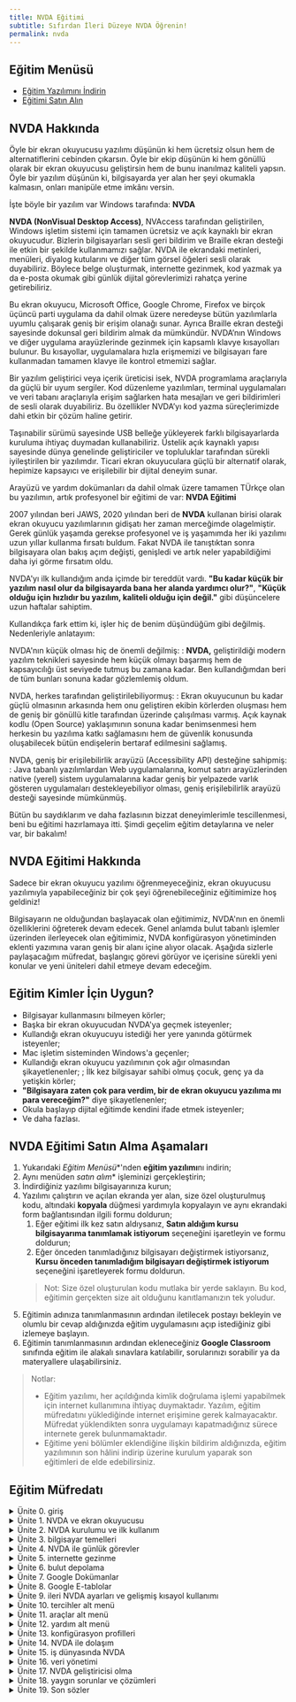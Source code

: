 ```yaml
---
title: NVDA Eğitimi
subtitle: Sıfırdan İleri Düzeye NVDA Öğrenin!
permalink: nvda
---
```


## Eğitim Menüsü

* [Eğitim Yazılımını İndirin](https://server.borfirbora.com/EduAppNVDA-1.0.exe)
* [Eğitimi Satın Alın](https://www.shopier.com/ShowProductNew/products.php?id=33046312)

## NVDA Hakkında

Öyle bir ekran okuyucusu yazılımı düşünün ki hem ücretsiz olsun hem de alternatiflerini cebinden çıkarsın. Öyle bir ekip düşünün ki hem gönüllü olarak bir ekran okuyucusu geliştirsin hem de bunu inanılmaz kaliteli yapsın. Öyle bir yazılım düşünün ki, bilgisayarda yer alan her şeyi okumakla kalmasın, onları manipüle etme imkânı versin.

İşte böyle bir yazılım var Windows tarafında: **NVDA**

**NVDA (NonVisual Desktop Access)**, NVAccess tarafından geliştirilen, Windows işletim sistemi için tamamen ücretsiz ve açık kaynaklı bir ekran okuyucudur. Bizlerin bilgisayarları sesli geri bildirim ve Braille ekran desteği ile etkin bir şekilde kullanmamızı sağlar. NVDA ile ekrandaki metinleri, menüleri, diyalog kutularını ve diğer tüm görsel öğeleri sesli olarak duyabiliriz. Böylece belge oluşturmak, internette gezinmek, kod yazmak ya da e-posta okumak gibi günlük dijital görevlerimizi rahatça yerine getirebiliriz.

Bu ekran okuyucu, Microsoft Office, Google Chrome, Firefox ve birçok üçüncü parti uygulama da dahil olmak üzere neredeyse bütün yazılımlarla uyumlu çalışarak geniş bir erişim olanağı sunar. Ayrıca Braille ekran desteği sayesinde dokunsal geri bildirim almak da mümkündür. NVDA’nın Windows ve diğer uygulama arayüzlerinde gezinmek için kapsamlı klavye kısayolları bulunur. Bu kısayollar, uygulamalara hızla erişmemizi ve bilgisayarı fare kullanmadan tamamen klavye ile kontrol etmemizi sağlar.

Bir yazılım geliştirici veya içerik üreticisi isek, NVDA programlama araçlarıyla da güçlü bir uyum sergiler. Kod düzenleme yazılımları, terminal uygulamaları ve veri tabanı araçlarıyla erişim sağlarken hata mesajları ve geri bildirimleri de sesli olarak duyabiliriz. Bu özellikler NVDA’yı kod yazma süreçlerimizde dahi etkin bir çözüm haline getirir.

Taşınabilir sürümü sayesinde USB belleğe yükleyerek farklı bilgisayarlarda kuruluma ihtiyaç duymadan kullanabiliriz. Üstelik açık kaynaklı yapısı sayesinde dünya genelinde geliştiriciler ve topluluklar tarafından sürekli iyileştirilen bir yazılımdır. Ticari ekran okuyuculara güçlü bir alternatif olarak, hepimize kapsayıcı ve erişilebilir bir dijital deneyim sunar.

Arayüzü ve yardım dokümanları da dahil olmak üzere tamamen TÜrkçe olan bu yazılımın, artık profesyonel bir eğitimi de var: **NVDA Eğitimi**

2007 yılından beri JAWS, 2020 yılından beri de **NVDA** kullanan birisi olarak ekran okuyucu yazılımlarının gidişatı her zaman merceğimde olagelmiştir. Gerek günlük yaşamda gerekse profesyonel ve iş yaşamımda her iki yazılımı uzun yıllar kullanma fırsatı buldum. Fakat NVDA ile tanıştıktan sonra bilgisayara olan bakış açım değişti, genişledi ve artık neler yapabildiğimi daha iyi görme fırsatım oldu.

NVDA'yı ilk kullandığım anda içimde bir tereddüt vardı. **"Bu kadar küçük bir yazılım nasıl olur da bilgisayarda bana her alanda yardımcı olur?"**, **"Küçük olduğu için hızlıdır bu yazılım, kaliteli olduğu için değil."** gibi düşüncelere uzun haftalar sahiptim.

Kullandıkça fark ettim ki, işler hiç de benim düşündüğüm gibi değilmiş. Nedenleriyle anlatayım:

NVDA'nın küçük olması hiç de önemli değilmiş:
: **NVDA,** geliştirildiği modern yazılım teknikleri sayesinde hem küçük olmayı başarmış hem de kapsayıcılığı üst seviyede tutmuş bu zamana kadar. Ben kullandığımdan beri de tüm bunları sonuna kadar gözlemlemiş oldum.

NVDA, herkes tarafından geliştirilebiliyormuş:
: Ekran okuyucunun bu kadar güçlü olmasının arkasında hem onu geliştiren ekibin körlerden oluşması hem de geniş bir gönüllü kitle tarafından üzerinde çalışılması varmış. Açık kaynak kodlu (Open Source) yaklaşımının sonuna kadar benimsenmesi hem herkesin bu yazılıma katkı sağlamasını hem de güvenlik konusunda oluşabilecek bütün endişelerin bertaraf edilmesini sağlamış.

NVDA, geniş bir erişilebilirlik arayüzü (Accessibility API) desteğine sahipmiş:
: Java tabanlı yazılımlardan Web uygulamalarına, komut satırı arayüzlerinden native (yerel) sistem uygulamalarına kadar geniş bir yelpazede varlık gösteren uygulamaları destekleyebiliyor olması, geniş erişilebilirlik arayüzü desteği sayesinde mümkünmüş.

Bütün bu saydıklarım ve daha fazlasının bizzat deneyimlerimle tescillenmesi, beni bu eğitimi hazırlamaya itti. Şimdi geçelim eğitim detaylarına ve neler var, bir bakalım!

## NVDA Eğitimi Hakkında

Sadece bir ekran okuyucu yazılımı öğrenmeyeceğiniz, ekran okuyucusu yazılımıyla yapabileceğiniz bir çok şeyi öğrenebileceğiniz eğitimimize hoş geldiniz!

Bilgisayarın ne olduğundan başlayacak olan eğitimimiz, NVDA'nın en önemli özelliklerini öğreterek devam edecek. Genel anlamda bulut tabanlı işlemler üzerinden ilerleyecek olan eğitimimiz, NVDA konfigürasyon yönetiminden eklenti yazımına varan geniş bir alanı içine alıyor olacak.
Aşağıda sizlerle paylaşacağım müfredat, başlangıç görevi görüyor ve içerisine sürekli yeni konular ve yeni üniteleri dahil etmeye devam edeceğim.

## Eğitim Kimler İçin Uygun?

* Bilgisayar kullanmasını bilmeyen körler;
* Başka bir ekran okuyucudan NVDA'ya geçmek isteyenler;
* Kullandığı ekran okuyucuyu istediği her yere yanında götürmek isteyenler;
* Mac işletim sisteminden Windows'a geçenler;
* Kullandığı ekran okuyucu yazılımının çok ağır olmasından şikayetlenenler;
; İlk kez bilgisayar sahibi olmuş çocuk, genç ya da yetişkin körler;
* **"Bilgisayara zaten çok para verdim, bir de ekran okuyucu yazılıma mı para vereceğim?"** diye şikayetlenenler;
* Okula başlayıp dijital eğitimde kendini ifade etmek isteyenler;
* Ve daha fazlası.

## **NVDA Eğitimi** Satın Alma Aşamaları

1. Yukarıdaki *Eğitim Menüsü**'nden **eğitim yazılımı**nı indirin;
1. Aynı menüden *satın alım** işleminizi gerçekleştirin;
1. İndirdiğiniz yazılımı bilgisayarınıza kurun;
1. Yazılımı çalıştırın ve açılan ekranda yer alan, size özel oluşturulmuş kodu, altındaki **kopyala** düğmesi yardımıyla kopyalayın ve aynı ekrandaki form bağlantısından ilgili formu doldurun;
    1. Eğer eğitimi ilk kez satın aldıysanız, **Satın aldığım kursu bilgisayarıma tanımlamak istiyorum** seçeneğini işaretleyin ve formu doldurun;
    1. Eğer önceden tanımladığınız bilgisayarı değiştirmek istiyorsanız, **Kursu önceden tanımladığım bilgisayarı değiştirmek istiyorum** seçeneğini işaretleyerek formu doldurun.
    > Not: Size özel oluşturulan kodu mutlaka bir yerde saklayın. Bu kod, eğitimin gerçekten size ait olduğunu kanıtlamanızın tek yoludur.
1. Eğitimin adınıza tanımlanmasının ardından iletilecek postayı bekleyin ve olumlu bir cevap aldığınızda eğitim uygulamasını açıp istediğiniz gibi izlemeye başlayın.
1. Eğitimin tanımlanmasının ardından ekleneceğiniz **Google Classroom** sınıfında eğitim ile alakalı sınavlara katılabilir, sorularınızı sorabilir ya da materyallere ulaşabilirsiniz.

> Notlar:
>
> * Eğitim yazılımı, her açıldığında kimlik doğrulama işlemi yapabilmek için internet kullanımına ihtiyaç duymaktadır. Yazılım, eğitim müfredatını yüklediğinde internet erişimine gerek kalmayacaktır. Müfredat yüklendikten sonra uygulamayı kapatmadığınız sürece internete gerek bulunmamaktadır.
> * Eğitime yeni bölümler eklendiğine ilişkin bildirim aldığınızda, eğitim yazılımının son hâlini indirip üzerine kurulum yaparak son eğitimleri de elde edebilirsiniz.

## Eğitim Müfredatı

<details><summary>Ünite 0. giriş</summary>
<ol>
<li>giriş</li>
<li>neden nvda eğitimi</li>
<li>kimler faydalanabilir</li>
<li>eğitim müfredatımız</li>
<li>eğitimlerimi nasıl yapıyorum</li>
<li>sizlerden neler bekliyorum</li>
</ol>
</details>
<details><summary>Ünite 1. NVDA ve ekran okuyucusu</summary>
<ol>
<li>ekran okuyucu nedir</li>
<li>nvda'nın tarihçesi ve misyonu</li>
<li>açık kaynak yazılımların avantajları</li>
<li>diğer ekran okuyucularla karşılaştırma</li>
</ol>
</details>
<details><summary>Ünite 2. NVDA kurulumu ve ilk kullanım</summary>
<ol>
<li>NVDA'nın resmi kaynaktan indirilmesi</li>
<li>nvda kurulumu</li>
<li>taşınabilir NVDA kopyası oluşturmak</li>
</ol>
</details>
<details><summary>Ünite 3. bilgisayar temelleri</summary>
<ol>
<li>bilgisayar donanımlarını tanıma</li>
<li>klavye üzerindeki tuşlar ve işlevleri</li>
<li>Windows işletim sisteminin genel yapısı</li>
<li>NVDA ile temel bilgi alma komutları</li>
<li>NVDA menüsü</li>
<li>dosya gezgini kullanımı</li>
<li>klasör ve dosyalarla çalışmak</li>
<li>denetim masası kullanımı</li>
<li>Windows ayarlar uygulaması</li>
</ol>
</details>
<details><summary>Ünite 4. NVDA ile günlük görevler</summary>
<ol>
<li>giriş</li>
</ol>
</details>
<details><summary>Ünite 5. internette gezinme</summary>
<ol>
<li>giriş</li>
<li>internet ve tarayıcılar</li>
<li>tarayıcı arayüzünü tanımak</li>
<li>Web arayüzlerini tanımak</li>
<li>Web sayfalarını hiyerarşik olarak anlamak</li>
<li>e-posta kullanımı</li>
<li>yeni bir e-posta oluşturmak</li>
</ol>
</details>
<details><summary>Ünite 6. bulut depolama</summary>
<ol>
<li>giriş</li>
<li>Drive'in arayüzü</li>
<li>Google Drive'a dosya ya da klasör yüklemek</li>
<li>DOSYA YA DA KLASÖR ÜZERİNDE YAPILABİLECEK İŞLEMLER</li>
<li>ORTAK ÇALIŞMA VE PAYLAŞMA</li>
<li>dosya indirmek</li>
</ol>
</details>
<details><summary>Ünite 7. Google Dokümanlar</summary>
<ol>
<li>giriş</li>
<li>ekran okuyucu desteği</li>
<li>yeni bir belge oluşturmak</li>
<li>google dokümanlar arayüzü</li>
<li>Temel metin düzenleme</li>
</ol>
</details>
<details><summary>Ünite 8. Google E-tablolar</summary>
<ol>
<li>giriş</li>
<li>yeni bir belge oluşturmak</li>
<li>e-tablolar arayüzü</li>
<li>temel tablo düzenlemek</li>
</ol>
</details>
<details><summary>Ünite 9. ileri NVDA ayarları ve gelişmiş kısayol kullanımı</summary>
<ol>
<li>giriş</li>
<li>NVDA menüsü hakkında kısa bir özet</li>
</ol>
</details>
<details><summary>Ünite 10. tercihler alt menü</summary>
<ol>
<li>ayarlar arayüzü</li>
<li>Genel</li>
<li>konuşma</li>
<li>Braille</li>
<li>ses</li>
<li>görsellik</li>
<li>klavye</li>
<li>fare</li>
<li>inceleme imleci</li>
<li> girdi kompozüsyonu</li>
<li> nesne sunumu</li>
<li> tarama kipi</li>
<li> belge formatları</li>
<li> belge dolaşımı</li>
<li> eklenti mağazası</li>
<li> dokunmatik etkileşim</li>
<li> Windows OCR</li>
<li> gelişmiş</li>
<li> konuşma sözlüğü</li>
<li> noktalama imla sözlüğü</li>
<li> girdi hareketleri</li>
</ol>
</details>
<details><summary>Ünite 11. araçlar alt menü</summary>
<ol>
<li>giriş</li>
<li>Log dosyasını göster</li>
<li>konuşma görüntüleyici</li>
<li>braille görüntüleyici</li>
<li>EKLENTİ MAĞAZASI</li>
<li>NVDA Python konsolu</li>
<li>taşınabilir kopya oluştur</li>
<li>COM kayıt tamir aracını çalıştır</li>
<li>Pluginleri yeniden yükle</li>
</ol>
</details>
<details><summary>Ünite 12. yardım alt menü</summary>
<ol>
<li>giriş</li>
<li>kullanıcı rehberi</li>
<li>komutlar için çabuk rehber</li>
<li>ne yeni</li>
<li>yardım alt menüdeki teknik bilgiler</li>
<li>diğer NVDA menü öğeleri</li>
</ol>
</details>
<details><summary>Ünite 13. konfigürasyon profilleri</summary>
<ol>
<li>giriş</li>
<li>profil oluşturmak</li>
<li>klavye kısayolu yardımıyla konfigürasyon profili tetiklemek</li>
<li>konfigürasyonlarla alakalı kısayollar</li>
</ol>
</details>
<details><summary>Ünite 14. NVDA ile dolaşım</summary>
<ol>
<li>giriş</li>
<li>dolaşım ne demektir</li>
<li>nesne nedir</li>
<li>sistem odağıyla dolaşım</li>
<li>sistem düzenleme imleciyle dolaşım</li>
<li>nesne dolaşımı</li>
<li>metin inceleme</li>
<li>fare ile dolaşım</li>
<li>nesne dolaşımı pratiği</li>
</ol>
</details>
<details><summary>Ünite 15. iş dünyasında NVDA</summary>
<ol>
<li>giriş</li>
<li>profesyonel belge oluşturmak</li>
<li>belge ana hattının hazırlanması</li>
<li>vurgulamaların düzenlenmesi</li>
<li>içindekiler tablosu eklemek</li>
<li>üstbilgi, altbilgi ya da dipnot eklemek</li>
<li>alıntı kullanımı</li>
<li>dışa aktarma işlemleri</li>
<li>Google Meet kullanımı</li>
<li> jitsi meet kullanımı</li>
</ol>
</details>
<details><summary>Ünite 16. veri yönetimi</summary>
<ol>
<li>giriş</li>
<li>e-tablo oluşturmak</li>
<li>ortalamaların hesaplanması</li>
<li>verileri sıralamak</li>
</ol>
</details>
<details><summary>Ünite 17. NVDA geliştiricisi olma</summary>
<ol>
<li>giriş</li>
<li>nelere ihtiyacımız var</li>
<li>araçların kurulumu</li>
<li>eklenti ayarlarının yapılandırılması</li>
<li>hava durumu eklentisinin yazılması</li>
<li>eklenti çevirisi yapmak</li>
</ol>
</details>
<details><summary>Ünite 18. yaygın sorunlar ve çözümleri</summary>
<ol>
<li>giriş</li>
<li>NVDA neden açılmıyor</li>
<li>eklentim sorunlu mu</li>
</ol>
</details>
<details><summary>Ünite 19. Son sözler</summary>
<ol>
<li>giriş</li>
</ol>
</details>
